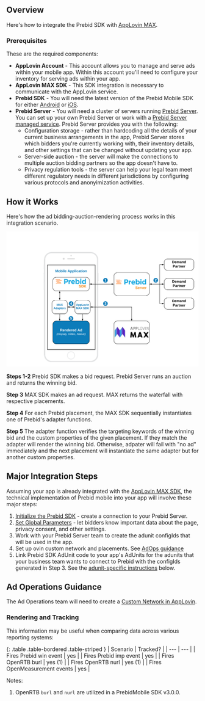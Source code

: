 ## Overview

Here's how to integrate the Prebid SDK with [AppLovin MAX](https://developers.applovin.com/en).

### Prerequisites

These are the required components:

- **AppLovin Account** - This account allows you to manage and serve ads within your mobile app. Within this account you'll need to configure your inventory for serving ads within your app.
- **AppLovin MAX SDK** - This SDK integration is necessary to communicate with the AppLovin service.
- **Prebid SDK** - You will need the latest version of the Prebid Mobile SDK for either [Android](/prebid-mobile/pbm-api/android/code-integration-android.html) or [iOS](/prebid-mobile/pbm-api/ios/code-integration-ios.html).
- **Prebid Server** - You will need a cluster of servers running [Prebid Server](/prebid-server/use-cases/pbs-sdk.html). You can set up your own Prebid Server or work with a [Prebid Server managed service](https://prebid.org/managed-services/). Prebid Server provides you with the following:
  - Configuration storage - rather than hardcoding all the details of your current business arrangements in the app, Prebid Server stores which bidders you're currently working with, their inventory details, and other settings that can be changed without updating your app.
  - Server-side auction - the server will make the connections to multiple auction bidding partners so the app doesn't have to.
  - Privacy regulation tools - the server can help your legal team meet different regulatory needs in different jurisdictions by configuring various protocols and anonyimization activities.

## How it Works

Here's how the ad bidding-auction-rendering process works in this integration scenario.

![Rendering with MAX](/assets/images/prebid-mobile/modules/rendering/prebid-in-app-bidding-overview-max.png)

**Steps 1-2** Prebid SDK makes a bid request. Prebid Server runs an auction and returns the winning bid.

**Step 3** MAX SDK makes an ad request. MAX returns the waterfall with respective placements.

**Step 4** For each Prebid placement, the MAX SDK sequentially instantiates one of Prebid's adapter functions.

**Step 5** The adapter function verifies the targeting keywords of the winning bid and the custom properties of the given placement. If they match the adapter will render the winning bid. Otherwise, adpater will fail with "no ad" immediately and the next placement will instantiate the same adapter but for another custom properties.

## Major Integration Steps

Assuming your app is already integrated with the [AppLovin MAX SDK](https://dash.applovin.com/documentation/mediation/android/getting-started/integration), the technical implementation of Prebid mobile into your app will involve these major steps:

1. [Initialize the Prebid SDK](/prebid-mobile/pbm-api/{{include.platform}}/code-integration-{{include.platform}}.html) - create a connection to your Prebid Server.
2. [Set Global Parameters](/prebid-mobile/pbm-api/{{include.platform}}/pbm-targeting-{{include.platform}}.html) - let bidders know important data about the page, privacy consent, and other settings.
3. Work with your Prebid Server team to create the adunit configIds that will be used in the app.
4. Set up ovin custom network and placements. See [AdOps guidance](#ad-operations-guidance)
5. Link Prebid SDK AdUnit code to your app's AdUnits for the adunits that your business team wants to connect to Prebid with the configIds generated in Step 3. See the [adunit-specific instructions](#adunit-specific-instructions) below.

## Ad Operations Guidance

The Ad Operations team will need to create a [Custom Network in AppLovin](/adops/mobile-rendering-max-line-item-setup.html). 

### Rendering and Tracking

This information may be useful when comparing data across various reporting systems:

{: .table .table-bordered .table-striped }
| Scenario | Tracked? |
| --- | --- |
| Fires Prebid win event | yes |
| Fires Prebid imp event | yes |
| Fires OpenRTB burl | yes (1) |
| Fires OpenRTB nurl | yes (1) |
| Fires OpenMeasurement events | yes |

Notes:

1. OpenRTB `burl` and `nurl` are utilized in a PrebidMobile SDK v3.0.0.
